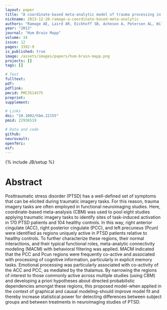 ```yaml
---
layout: paper
title: "A coordinate-based meta-analytic model of trauma processing in posttraumatic stress disorder."
nickname: 2013-12-20-ramage-a-coordinate-based-meta-analytic
authors: "Ramage AE, Laird AR, Eickhoff SB, Acheson A, Peterson AL, Williamson DE, Telch MJ, Fox PT"
year: "2013"
journal: "Hum Brain Mapp"
volume: 34
issue: 12
pages: 3392-9
is_published: true
image: /assets/images/papers/hum-brain-mapp.png
projects: []
tags: []

# Text
fulltext:
pdf:
pdflink:
pmcid: PMC3514575
preprint:
supplement:

# Links
doi: "10.1002/hbm.22155"
pmid: 22936519

# Data and code
github:
neurovault:
openfmri:
osf:
---
```

{% include JB/setup %}

# Abstract

Posttraumatic stress disorder (PTSD) has a well-defined set of symptoms that can be elicited during traumatic imagery tasks. For this reason, trauma imagery tasks are often employed in functional neuroimaging studies. Here, coordinate-based meta-analysis (CBM) was used to pool eight studies applying traumatic imagery tasks to identify sites of task-induced activation in 170 PTSD patients and 104 healthy controls. In this way, right anterior cingulate (ACC), right posterior cingulate (PCC), and left precuneus (Pcun) were identified as regions uniquely active in PTSD patients relative to healthy controls. To further characterize these regions, their normal interactions, and their typical functional roles, meta-analytic connectivity modeling (MACM) with behavioral filtering was applied. MACM indicated that the PCC and Pcun regions were frequently co-active and associated with processing of cognitive information, particularly in explicit memory tasks. Emotional processing was particularly associated with co-activity of the ACC and PCC, as mediated by the thalamus. By narrowing the regions of interest to those commonly active across multiple studies (using CBM) and developing a priori hypotheses about directed probabilistic dependencies amongst these regions, this proposed model-when applied in the context of graphical and causal modeling-should improve model fit and thereby increase statistical power for detecting differences between subject groups and between treatments in neuroimaging studies of PTSD.
